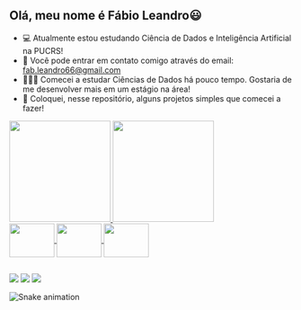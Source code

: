 ## Olá, meu nome é Fábio Leandro😃

- 💻 Atualmente estou estudando Ciência de Dados e Inteligência Artificial na PUCRS!
- 📩 Você pode entrar em contato comigo através do email: fab.leandro66@gmail.com
- 👨🏼‍💻 Comecei a estudar Ciências de Dados há pouco tempo. Gostaria de me desenvolver mais em um estágio na área!
- 📂 Coloquei, nesse repositório, alguns projetos simples que comecei a fazer!

<div>
  <a href=https://github.com/FabioMedeiros123>
  <img height="180em" src="https://github-readme-stats.vercel.app/api?username=FabioMedeiros123&show_icons=true&theme=vue-dark&locale=pt-BR">
  <img height="180em" src="https://github-readme-stats.vercel.app/api/top-langs/?username=FabioMedeiros123&layout=compact&theme=vue-dark&locale=pt-BR">
</div>
  
<div style="display: inline_block">
  <img align="center" height="60" width="80" src="https://cdn.jsdelivr.net/gh/devicons/devicon/icons/python/python-original.svg">
  <img align="center" height="60" width="80" src="https://cdn.jsdelivr.net/gh/devicons/devicon/icons/mysql/mysql-original-wordmark.svg">
  <img align="center" height="60" width="80" src="https://cdn.jsdelivr.net/gh/devicons/devicon/icons/pandas/pandas-original-wordmark.svg">
</div>

##
  
<div>
  <a href="https://whats.link/fabioleandromedeiros"><img src="https://img.shields.io/badge/WhatsApp-25D366?style=for-the-badge&logo=whatsapp&logoColor=white"></a>
  <a href="mailto:fab.leandro66@gmail.com"><img src="https://img.shields.io/badge/Gmail-D14836?style=for-the-badge&logo=gmail&logoColor=white"></a>
  <a href="https://www.linkedin.com/in/fab-leandro/"><img src="https://img.shields.io/badge/LinkedIn-0077B5?style=for-the-badge&logo=linkedin&logoColor=white"></a>
  
  ![Snake animation](https://github.com/FabioMedeiros123/FabioMedeiros123/blob/output/github-contribution-grid-snake.svg)
  
</div>
  
